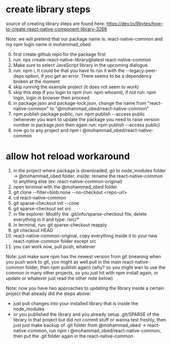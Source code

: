 # create library steps

source of creating library steps are found here: https://dev.to/9bytes/how-to-create-react-native-component-library-3266

Note: we will pretend that our package name is: react-native-common and my npm login name is mohammad_obed

0. first create github repo for the package first
1. run: npx create-react-native-library@latest react-native-common
2. Make sure to select JavaScript library in the upcoming dialogue.
3. run: npm i, It could be that you have to run it with the --legacy-peer-deps option, if you get an error. There seems to be a dependency broken at the moment
4. skip running the example project (it does not seem to work)
5. skip this step if you login to npm (run: npm whoami), if not run: npm login, login in browser then proceed
6. in package.json and package-lock.json, change the name from "react-native-common" to "@mohammad_obed/react-native-common"
7. npm publish package public, run: npm publish --access public (whenever you want to update the package you need to raise version number in package.json then again run: npm publish --access public)
8. now go to any project and npm i @mohammad_obed/react-native-common

# allow hot reload workaround

1. in the project where package is downloaded, go to node_modules folder → @mohammad_obed folder, inside: rename the react-native-common to anything else (ex: react-native-common-original)
2. open terminal with the @mohammad_obed folder
3. git clone --filter=blob:none --no-checkout \<repo-url\>
4. cd react-native-common
5. git sparse-checkout init --cone
6. git sparse-checkout set src
7. in file explorer: Modify the .git/info/sparse-checkout file, delete everything in it and type: /src/\*
8. in terminal, run: git sparse-checkout reapply
9. git checkout HEAD
10. react-native-common-original, copy everything inside it to your new react-native-common folder except src
11. you can work now, pull push, whatever

Note: just make sure npm has the newest version from git (meaning when you push work to git, you might as well pull in the main react-native-common folder, then npm publish again) (why? so you might wan to use the common in many other projects, so you just hit with npm install again, or update or whatever just read the other note below)

Note: now you have two approaches to updating the library inside a certain project that already did the steps above:

- just pull changes into your installed library that is inside the node_modules
- or you published the library and you already setup .git/SPARSE of the library in that project but did not commit stuff or wanna test freshly, then just just make backup of .git folder from @mohammad_obed → react-native-common, run npm i @mohammad_obed/react-native-common, then put the .git folder again in the react-native-common
